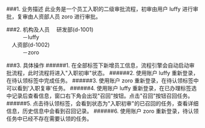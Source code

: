 
###1. 业务描述
此业务是一个员工入职的二级审批流程，初审由用户 luffy 进行审批，复审由人资部人员 zoro 进行审批。

###2. 机构及人员
&emsp;研发部(d-1001)<br/>
&emsp;&emsp;&emsp;－luffy<br/>
&emsp;人资部(d-1002)<br/>
&emsp;&emsp;&emsp;－zoro

###3. 具体操作
######1. 在全部标签下新增员工信息，流程引擎会自动启动审批流程，此时流程将进入"入职初审"状态。
######2. 使用账户 luffy 重新登录，在待认领标签中完成任务。
######3. 使用账户 zoro 重新登录，在待认领标签中可以看到'入职复审'任务。
######4. 使用账户 luffy 重新登录，在已办理标签选中记录后查看信息，窗口右下角会出现"召回"按钮。点击"召回"按钮召回任务。
######5. 点击待认领标签，会看到状态为"入职初审"的已召回的任务，查看详细信息，历史信息中会看到召回记录。
######6. 使用账户 zoro 重新登录，待认领任务中已经不存在需要认领的任务。